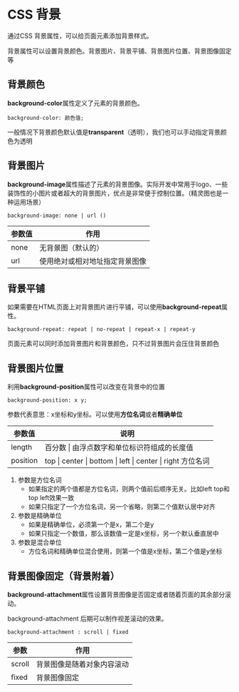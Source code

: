 # CSS 背景

通过CSS 背景属性，可以给页面元素添加背景样式。

背景属性可以设置背景颜色。背景图片、背景平铺、背景图片位置、背景图像固定等



## 背景颜色

**background-color**属性定义了元素的背景颜色。

```
background-color: 颜色值;
```

一般情况下背景颜色默认值是**transparent**（透明），我们也可以手动指定背景颜色为透明



## 背景图片

**background-image**属性描述了元素的背景图像。实际开发中常用于logo、一些装饰性的小图片或者超大的背景图片，优点是非常便于控制位置。（精灵图也是一种运用场景）

```
background-image: none | url ()
```

| 参数值 | 作用                           |
| ------ | ------------------------------ |
| none   | 无背景图（默认的）             |
| url    | 使用绝对或相对地址指定背景图像 |



## 背景平铺

如果需要在HTML页面上对背景图片进行平铺，可以使用**background-repeat**属性。

```
background-repeat: repeat | no-repeat | repeat-x | repeat-y
```

页面元素可以同时添加背景图片和背景颜色，只不过背景图片会压住背景颜色



## 背景图片位置

利用**background-position**属性可以改变在背景中的位置

```
background-position: x y;
```

参数代表意思：x坐标和y坐标。可以使用**方位名词**或者**精确单位**

| 参数值   | 说明                                                        |
| -------- | ----------------------------------------------------------- |
| length   | 百分数 \| 由浮点数字和单位标识符组成的长度值                |
| position | top \| center \| bottom \| left \| center \| right 方位名词 |



1. 参数是方位名词
   - 如果指定的两个值都是方位名词，则两个值前后顺序无关。比如left top和top left效果一致
   - 如果只指定了一个方位名词，另一个省略，则第二个值默认居中对齐
2. 参数是精确单位
   - 如果是精确单位，必须第一个是x，第二个是y
   - 如果只指定一个数值，那么该数值一定是x坐标，另一个默认垂直居中
3. 参数是混合单位
   - 方位名词和精确单位混合使用，则第一个值是x坐标，第二个值是y坐标



## 背景图像固定（背景附着）

**background-attachment**属性设置背景图像是否固定或者随着页面的其余部分滚动。

background-attachment 后期可以制作视差滚动的效果。

```
background-attachment : scroll | fixed
```

| 参数   | 作用                       |
| ------ | -------------------------- |
| scroll | 背景图像是随着对象内容滚动 |
| fixed  | 背景图像固定               |

